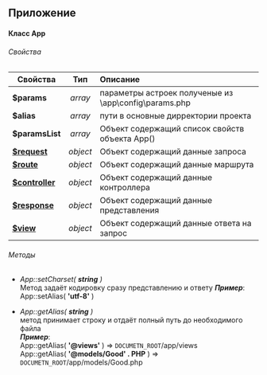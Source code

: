 
## Приложение
#### Класс App
###### Свойства


| Свойства        | Тип       | Описание          |
| --------------- |:------------------:|:-------------|
| **$params**     | *array*  | параметры астроек полученые из  \app\config\params.php 
| **$alias**      | *array*  | пути в основные дирректории проекта 
| **$paramsList** | *array*  | Объект содержащий список свойств объекта App() 
| **[$request](Request.md)**    | *object* | Объект содержащий данные запроса 
| **[$route](Route.md)**      | *object* | Объект содержащий данные маршрута 
| **[$controller](Controller.md)** | *object* | Объект содержащий данные контроллера  
| **[$response](Response.md)**       | *object* | Объект содержащий данные представления 
| **[$view](/app/_/guide/ru/View.md)**   | *object* | Объект содержащий данные ответа на запрос

###### Методы
* *App::setCharset( **string** )*  
Метод задаёт кодировку сразу представлению и ответу 
***Пример***:  
App::setAlias( **'utf-8'** )

* *App::getAlias( **string** )*  
метод принимает строку и отдаёт полный путь до необходимого файла  
***Пример***:  
App::getAlias( **'@views'** ) => `DOCUMETN_ROOT`/app/views  
App::getAlias( **'@models/Good' . PHP** ) => `DOCUMETN_ROOT`/app/models/Good.php
